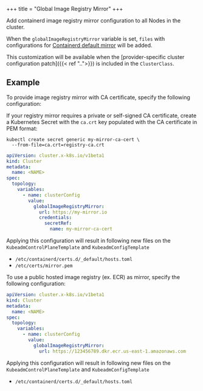 +++
title = "Global Image Registry Mirror"
+++

Add containerd image registry mirror configuration to all Nodes in the cluster.

When the `globalImageRegistryMirror` variable is set, `files` with configurations for [Containerd default mirror](https://github.com/containerd/containerd/blob/main/docs/hosts.md#setup-default-mirror-for-all-registries) will be added.

This customization will be available when the
[provider-specific cluster configuration patch]({{< ref "..">}}) is included in the `ClusterClass`.

## Example

To provide image registry mirror with CA certificate, specify the following configuration:

If your registry mirror requires a private or self-signed CA certificate,
create a Kubernetes Secret with the `ca.crt` key populated with the CA certificate in PEM format:

```shell
kubectl create secret generic my-mirror-ca-cert \
  --from-file=ca.crt=registry-ca.crt
```

```yaml
apiVersion: cluster.x-k8s.io/v1beta1
kind: Cluster
metadata:
  name: <NAME>
spec:
  topology:
    variables:
      - name: clusterConfig
        value:
          globalImageRegistryMirror:
            url: https://my-mirror.io
            credentials:
              secretRef:
                name: my-mirror-ca-cert
```

Applying this configuration will result in following new files on the
`KubeadmControlPlaneTemplate` and `KubeadmConfigTemplate`

- `/etc/containerd/certs.d/_default/hosts.toml`
- `/etc/certs/mirror.pem`

To use a public hosted image registry (ex. ECR) as mirror, specify the following configuration:

```yaml
apiVersion: cluster.x-k8s.io/v1beta1
kind: Cluster
metadata:
  name: <NAME>
spec:
  topology:
    variables:
      - name: clusterConfig
        value:
          globalImageRegistryMirror:
            url: https://123456789.dkr.ecr.us-east-1.amazonaws.com
```

Applying this configuration will result in following new files on the
`KubeadmControlPlaneTemplate` and `KubeadmConfigTemplate`

- `/etc/containerd/certs.d/_default/hosts.toml`
